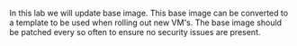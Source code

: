 In this lab we will update base image. This base image can be converted to a template to be used when rolling out new VM's. The base image should be patched every so often to ensure no security issues are present.